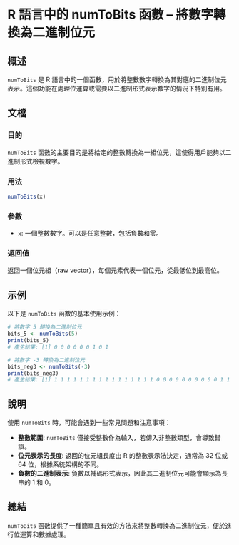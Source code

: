 <!--
Meta Description: # R 語言中的 numToBits 函數 – 將數字轉換為二進制位元 ## 概述 `numToBits` 是 R 語言中的一個函數，用於將整數數字轉換為其對應的二進制位元表示。這個功能在處理位運算或需要以二進制形式表示數字的情況下特別有用。 ## 文檔 ### 目的 `numToBits` 函數的...
Meta Keywords: numtobits, 將數字, 轉換為二進制位元, bits_5, print
-->

# R 語言中的 numToBits 函數 – 將數字轉換為二進制位元

## 概述
`numToBits` 是 R 語言中的一個函數，用於將整數數字轉換為其對應的二進制位元表示。這個功能在處理位運算或需要以二進制形式表示數字的情況下特別有用。

## 文檔
### 目的
`numToBits` 函數的主要目的是將給定的整數轉換為一組位元，這使得用戶能夠以二進制形式檢視數字。

### 用法
```R
numToBits(x)
```

### 參數
- `x`: 一個整數數字。可以是任意整數，包括負數和零。

### 返回值
返回一個位元組（raw vector），每個元素代表一個位元，從最低位到最高位。

## 示例
以下是 `numToBits` 函數的基本使用示例：

```R
# 將數字 5 轉換為二進制位元
bits_5 <- numToBits(5)
print(bits_5)
# 產生結果: [1] 0 0 0 0 0 0 1 0 1

# 將數字 -3 轉換為二進制位元
bits_neg3 <- numToBits(-3)
print(bits_neg3)
# 產生結果: [1] 1 1 1 1 1 1 1 1 1 1 1 1 1 1 1 1 0 0 0 0 0 0 0 0 0 0 1 1
```

## 說明
使用 `numToBits` 時，可能會遇到一些常見問題和注意事項：

- **整數範圍**: `numToBits` 僅接受整數作為輸入，若傳入非整數類型，會導致錯誤。
- **位元表示的長度**: 返回的位元組長度由 R 的整數表示法決定，通常為 32 位或 64 位，根據系統架構的不同。
- **負數的二進制表示**: 負數以補碼形式表示，因此其二進制位元可能會顯示為長串的 1 和 0。

## 總結
`numToBits` 函數提供了一種簡單且有效的方法來將整數轉換為二進制位元，便於進行位運算和數據處理。